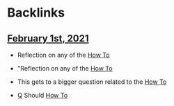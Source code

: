 
# Backlinks
## [February 1st, 2021](<February 1st, 2021.md>)
- Reflection on any of the [How To](<How To.md>)

- "Reflection on any of the [How To](<How To.md>)

- This gets to a bigger question related to the [How To](<How To.md>)

- [Q](<Q.md>) Should [How To](<How To.md>)

